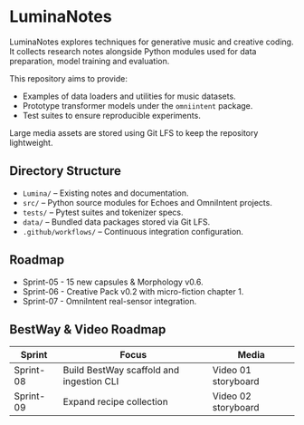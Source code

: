 # LuminaNotes

LuminaNotes explores techniques for generative music and creative coding. It collects research notes alongside Python modules used for data preparation, model training and evaluation.

This repository aims to provide:

- Examples of data loaders and utilities for music datasets.
- Prototype transformer models under the `omniintent` package.
- Test suites to ensure reproducible experiments.

Large media assets are stored using Git LFS to keep the repository lightweight.

## Directory Structure

- `Lumina/` – Existing notes and documentation.
- `src/` – Python source modules for Echoes and OmniIntent projects.
- `tests/` – Pytest suites and tokenizer specs.
- `data/` – Bundled data packages stored via Git LFS.
- `.github/workflows/` – Continuous integration configuration.

## Roadmap
- Sprint-05 - 15 new capsules & Morphology v0.6.
- Sprint-06 - Creative Pack v0.2 with micro-fiction chapter 1.
- Sprint-07 - OmniIntent real-sensor integration.

## BestWay & Video Roadmap

| Sprint | Focus | Media |
|--------|-------|-------|
| Sprint-08 | Build BestWay scaffold and ingestion CLI | Video 01 storyboard |
| Sprint-09 | Expand recipe collection | Video 02 storyboard |
